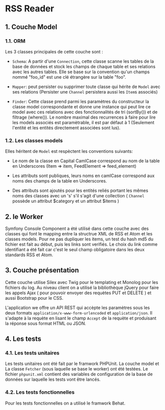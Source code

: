 # RSS Reader
## 1. Couche Model
### 1.1. ORM
Les 3 classes principales de cette couche sont :

- `Schema`: A partir d'une `Connection`, cette classe scanne les tables de la base de données et stock les champs de chaque table et ses relations avec les autres tables. Elle se base sur la convention qu'un champs nommé "foo_id" est une clé étrangère sur la table "foo".

- `Mapper`: peut persister ou supprimer toute classe qui hérite de `Model` avec ses relations (Persister une `Channel` persistera aussi les `Item`s associés)

- `Finder`: Cette classe prend parmi les paramètres du constructeur la classe model correspondante et donne une instance qui peut lire ce model avec ces relations avec des fonctionnalités de tri (sortBy()) et de filtrage (where()). Le nombre maximal des recurrences à faire pour lire les models associés est paramètrable, il est par défaut à 1 (Seulement l'entité et les entités directement associées sont lus).

### 1.2. Les classes models
Elles héritent de `Model` est respèctent les conventions suivants:

- Le nom de la classe en Capital CamlCase correspond au nom de la table en Underscores (Item => item, FeedElement => feed_element)

- Les attributs sont publiques, leurs noms en camlCase correspond aux noms des champs de la table en Underscores.

- Des attributs sont ajoutés pour les entités reliés portant les mêmes noms des classes avec un 's' s'il s'agit d'une collection ( `Channel` possède un attribut $category et un attribut $items )

## 2. le Worker
Symfony Console Component a été utilisé dans cette couche avec des classes qui font le mapping entre la structrue XML de RSS et Atom et les classes models. Pour ne pas dupliquer les items, un test du hash md5 du fichier est fait au début, puis les links sont verifiés. Le choix du link comme identifiant a été fait car c'est le seul champ obligatoire dans les deux standards RSS et Atom.

## 3. Couche présentation
Cette couche utilise Silex avec Twig pour le templating et Monolog pour les fichiers du log. Au niveau client on a utilisé la bibliothèque jQuery pour faire les appels Ajax ( pour pouvoir envoyer des requètes PUT et DELETE ) et aussi Bootstrap pour le CSS.

L'application we offre un API REST qui accèpte les paramètres sous les deux formats `application/x-www-form-urlencoded` et `application/json`. Il s'adapte à la requète en lisant le champ `Accept` de la requète et produisant la réponse sous format HTML ou JSON.

## 4. Les tests
### 4.1. Les tests unitaires
Les tests unitaires ont été fait par le framwork PHPUnit. La couche model et La classe `Fetcher` (sous laquelle se base le worker) ont été testées. Le fichier `phpunit.xml` contient des variables de configuration de la base de données sur laquelle les tests vont être lancés.
### 4.2. Les tests fonctionnelles
Pour les tests fonctionnelles on a utilisé le framwork Behat.